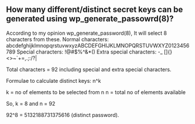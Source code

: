 
## How many different/distinct secret keys can be generated using wp_generate_passowrd(8)?
According to my opinion wp_generate_password(8), It will select 8 characters from these.
Normal characters: abcdefghijklmnopqrstuvwxyzABCDEFGHIJKLMNOPQRSTUVWXYZ0123456789
Special characters: !@#$%^&*()
Extra special characters: -_ []{}<>~`+=,.;:/?| 

Total characters = 92 including special and extra special characters.

Formulae to calculate distinct keys: n^k

k = no of elements to be selected from n
n = total no of elements available

So, k = 8 and n = 92

92^8 = 5132188731375616 (distinct password).
